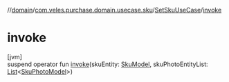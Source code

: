 //[domain](../../../index.md)/[com.veles.purchase.domain.usecase.sku](../index.md)/[SetSkuUseCase](index.md)/[invoke](invoke.md)

# invoke

[jvm]\
suspend operator fun [invoke](invoke.md)(skuEntity: [SkuModel](../../com.veles.purchase.domain.model/-sku-model/index.md), skuPhotoEntityList: [List](https://kotlinlang.org/api/latest/jvm/stdlib/kotlin.collections/-list/index.html)&lt;[SkuPhotoModel](../../com.veles.purchase.domain.model/-sku-photo-model/index.md)&gt;)
